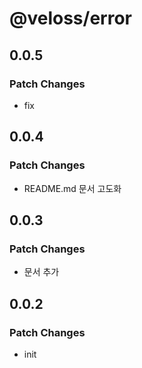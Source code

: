 # @veloss/error

## 0.0.5

### Patch Changes

- fix

## 0.0.4

### Patch Changes

- README.md 문서 고도화

## 0.0.3

### Patch Changes

- 문서 추가

## 0.0.2

### Patch Changes

- init
